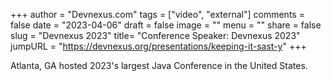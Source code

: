 +++
author = "Devnexus.com"
tags = ["video", "external"]
comments = false
date = "2023-04-06"
draft = false
image = ""
menu = ""
share = false
slug = "Devnexus 2023"
title= "Conference Speaker: Devnexus 2023"
jumpURL = "https://devnexus.org/presentations/keeping-it-sast-y"
+++

Atlanta, GA hosted 2023's largest Java Conference in the United States.